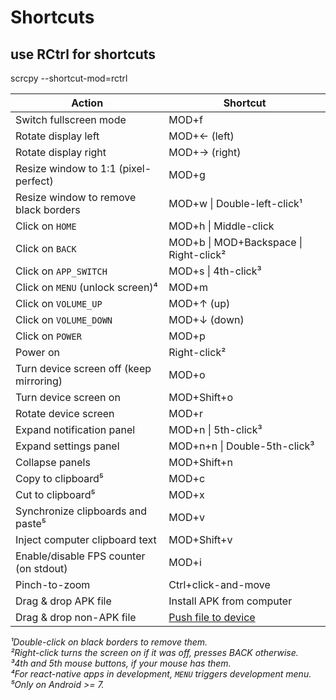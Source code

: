 # Shortcuts

## use RCtrl for shortcuts
scrcpy --shortcut-mod=rctrl


| Action                                      | Shortcut |
| ------------------------------------------- | ----------------------------- |
| Switch fullscreen mode                      | MOD+f |
| Rotate display left                         | MOD+← (left) |
| Rotate display right                        | MOD+→ (right) |
| Resize window to 1:1 (pixel-perfect)        | MOD+g |
| Resize window to remove black borders       | MOD+w \| Double-left-click¹ |
| Click on `HOME`                             | MOD+h \| Middle-click |
| Click on `BACK`                             | MOD+b \| MOD+Backspace \| Right-click² |
| Click on `APP_SWITCH`                       | MOD+s \| 4th-click³ |
| Click on `MENU` (unlock screen)⁴            | MOD+m |
| Click on `VOLUME_UP`                        | MOD+↑ (up) |
| Click on `VOLUME_DOWN`                      | MOD+↓ (down) |
| Click on `POWER`                            | MOD+p |
| Power on                                    | Right-click² |
| Turn device screen off (keep mirroring)     | MOD+o |
| Turn device screen on                       | MOD+Shift+o |
| Rotate device screen                        | MOD+r |
| Expand notification panel                   | MOD+n \| 5th-click³ |
| Expand settings panel                       | MOD+n+n \| Double-5th-click³ |
| Collapse panels                             | MOD+Shift+n |
| Copy to clipboard⁵                          | MOD+c |
| Cut to clipboard⁵                           | MOD+x |
| Synchronize clipboards and paste⁵           | MOD+v |
| Inject computer clipboard text              | MOD+Shift+v |
| Enable/disable FPS counter (on stdout)      | MOD+i |
| Pinch-to-zoom                               | Ctrl+click-and-move |
| Drag & drop APK file                        | Install APK from computer |
| Drag & drop non-APK file                    | [Push file to device](control.md#push-file-to-device) |


_¹Double-click on black borders to remove them._  
_²Right-click turns the screen on if it was off, presses BACK otherwise._  
_³4th and 5th mouse buttons, if your mouse has them._  
_⁴For react-native apps in development, `MENU` triggers development menu._  
_⁵Only on Android >= 7._